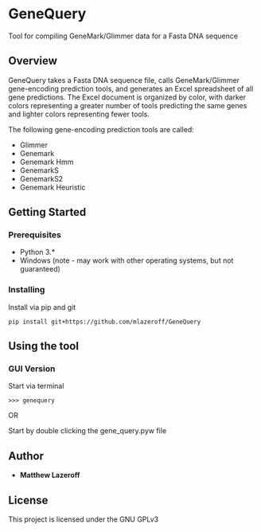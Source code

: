 # GeneQuery
Tool for compiling GeneMark/Glimmer data for a Fasta DNA sequence
## Overview
GeneQuery takes a Fasta DNA sequence file, calls GeneMark/Glimmer gene-encoding prediction tools, and generates an Excel spreadsheet of all gene predictions. The Excel document is organized by color, with darker colors representing a greater number of tools predicting the same genes and lighter colors representing fewer tools.

The following gene-encoding prediction tools are called:
* Glimmer
* Genemark
* Genemark Hmm
* GenemarkS
* GenemarkS2
* Genemark Heuristic
## Getting Started
### Prerequisites
* Python 3.*
* Windows (note - may work with other operating systems, but not guaranteed)
### Installing
Install via pip and git
```angular2html
pip install git+https://github.com/mlazeroff/GeneQuery
```
## Using the tool

### GUI Version
Start via terminal
```angular2html
>>> genequery
```
OR

Start by double clicking the gene_query.pyw file
## Author
* **Matthew Lazeroff**
## License
This project is licensed under the GNU GPLv3
